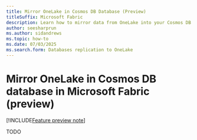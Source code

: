 ```yaml
---
title: Mirror OneLake in Cosmos DB Database (Preview)
titleSuffix: Microsoft Fabric
description: Learn how to mirror data from OneLake into your Cosmos DB database in Microsoft Fabric during the preview, including configuration steps.
author: seesharprun
ms.author: sidandrews
ms.topic: how-to
ms.date: 07/03/2025
ms.search.form: Databases replication to OneLake
---
```


# Mirror OneLake in Cosmos DB database in Microsoft Fabric (preview)

[!INCLUDE[Feature preview note](../../includes/feature-preview-note.md)]

TODO
